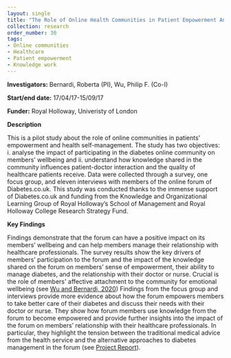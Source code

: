 ```yaml
---
layout: single
title: "The Role of Online Health Communities in Patient Empowerment An Empirical Study of Knowledge Creation and Sharing on Diabetes.co.uk"
collection: research
order_number: 30
tags: 
- Online communities
- Healthcare
- Patient empowerment
- Knowledge work
---
```

**Investigators:** Bernardi, Roberta (PI), Wu, Philip F. (Co-I)

**Start/end date:** 17/04/17-15/09/17  

**Funder:** Royal Holloway, Univeristy of London  

**Description**   

This is a pilot study about the role of online communities in patients’ empowerment and health self-management. The study has two objectives: i. analyse the impact of participating in the diabetes online community on members’ wellbeing and ii. understand how knowledge shared in the community influences patient-doctor interaction and the quality of healthcare patients receive.
Data were collected through a survey, one focus group, and eleven interviews with members of the online forum of Diabetes.co.uk. This study was conducted thanks to the immense support of Diabetes.co.uk and funding from the Knowledge and Organizational Learning Group of Royal Holloway’s School of Management and Royal Holloway College Research Strategy Fund.  

**Key Findings**  

Findings demonstrate that the forum can have a positive impact on its members’ wellbeing and can help members manage their relationship with healthcare professionals. The survey results show the key drivers of members’ participation to the forum and the impact of the knowledge shared on the forum on members’ sense of empowerment, their ability to manage diabetes, and the relationship with their doctor or nurse. Crucial is the role of members' affective attachment to the community for emotional wellbeing (see [Wu and Bernardi, 2020](/files/PDF/2020-Wu-Bernardi-ITP.pdf)) Findings from the focus group and interviews provide more evidence about how the forum empowers members to take better care of their diabetes and discuss their needs with their doctor or nurse. They show how forum members use knowledge from the forum to become empowered and provide further insights into the impact of the forum on members’ relationship with their healthcare professionals. In particular, they highlight the tension between the traditional medical advice from the health service and the alternative approaches to diabetes management in the forum (see [Project Report](/files/PDF/OHC-Findings-Report.pdf)).






